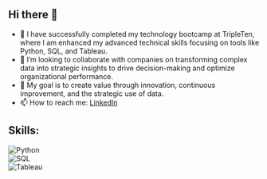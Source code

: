## Hi there 👋

- 🌱 I have successfully completed my technology bootcamp at TripleTen, where I am enhanced my advanced technical skills focusing on tools like Python, SQL, and Tableau.
- 👯 I’m looking to collaborate with companies on transforming complex data into strategic insights to drive decision-making and optimize organizational performance.
- 🤔 My goal is to create value through innovation, continuous improvement, and the strategic use of data.
- 📫 How to reach me:
    [LinkedIn](www.linkedin.com/in/alegría-carrión-burneo) 

## Skills:
![Python](https://img.shields.io/badge/Python-3DDC84?style=for-the-badge&logo=python&logoColor=white&labelColor=101010)</br>
![SQL](https://img.shields.io/badge/SQL-0095D5?style=for-the-badge&logo=mysql&logoColor=white&labelColor=101010)</br>
![Tableau](https://img.shields.io/badge/Tableau-E6502A?style=for-the-badge&logo=tableau&logoColor=white&labelColor=101010)</br>


